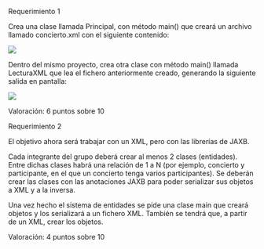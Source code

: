 Requerimiento 1

Crea una clase llamada Principal, con método main() que creará un archivo llamado concierto.xml con el siguiente contenido:

![](https://campus.edix.com/courses/974/files/61862/preview)

Dentro del mismo proyecto, crea otra clase con método main() llamada LecturaXML que lea el fichero anteriormente creado, generando la siguiente salida en pantalla:

![](https://campus.edix.com/courses/974/files/61862/preview)

Valoración: 6 puntos sobre 10

Requerimiento 2

El objetivo ahora será trabajar con un XML, pero con las librerías de JAXB.

Cada integrante del grupo deberá crear al menos 2 clases (entidades). Entre dichas clases habrá una relación de 1 a N (por ejemplo, concierto y participante, en el que un concierto tenga varios participantes). Se deberán crear las clases con las anotaciones JAXB para poder serializar sus objetos a XML y a la inversa.

Una vez hecho el sistema de entidades se pide una clase main que creará objetos y los serializará a un fichero XML. También se tendrá que, a partir de un XML, crear los objetos.

Valoración: 4 puntos sobre 10

